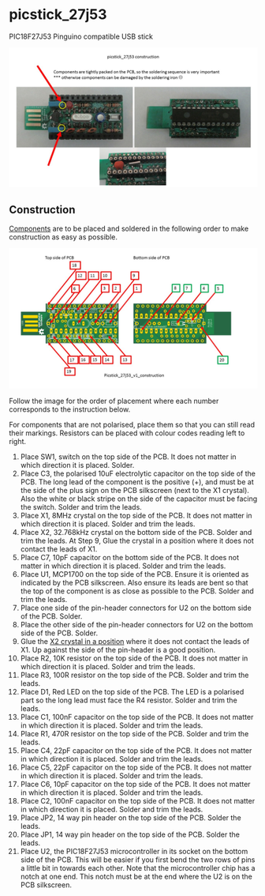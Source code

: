 # picstick_27j53
PIC18F27J53 Pinguino compatible USB stick

![Completed PCB](https://github.com/kaza007/picstick_27j53/blob/master/construction/picstick_27j53_v1_construction_final.jpg)

Construction
-----------------
[Components](https://github.com/kaza007/picstick_27j53/blob/master/construction/picstick_27j53_v1_components.jpg) are to be placed and soldered in the following order to make construction as easy as possible. 

![PartsOrder](https://github.com/kaza007/picstick_27j53/blob/master/construction/picstick_27j53_v1_construction.jpg)

Follow the image for the order of placement where each number corresponds to the instruction below.

For components that are not polarised, place them so that you can still read their markings. Resistors can be placed with colour codes reading left to right.

1. Place SW1, switch on the top side of the PCB. It does not matter in which direction it is placed. Solder.
2. Place C3, the polarised 10uF electrolytic capacitor on the top side of the PCB. The long lead of the component is the positive (+), and must be at the side of the plus sign on the PCB silkscreen (next to the X1 crystal). Also the white or black stripe on the side of the capacitor must be facing the switch. Solder and trim the leads.
3. Place X1, 8MHz crystal on the top side of the PCB.  It does not matter in which direction it is placed. Solder and trim the leads.
4. Place X2, 32.768kHz crystal on the bottom side of the PCB. Solder and trim the leads. At Step 9, Glue the crystal in a position where it does not contact the leads of X1.
5. Place C7, 10pF capacitor on the bottom side of the PCB. It does not matter in which direction it is placed. Solder and trim the leads.
6. Place U1, MCP1700 on the top side of the PCB. Ensure it is oriented as indicated by the PCB silkscreen. Also ensure its leads are bent so that the top of the component is as close as possible to the PCB. Solder and trim the leads.
7. Place one side of the pin-header connectors for U2 on the bottom side of the PCB. Solder.
8. Place the other side of the pin-header connectors for U2 on the bottom side of the PCB. Solder.
9. Glue the [X2 crystal in a position](https://github.com/kaza007/picstick_27j53/blob/master/construction/picstick_27j53_v1_X2_position.jpg)
 where it does not contact the leads of X1. Up against the side of the pin-header is a good position.
10. Place R2, 10K resistor on the top side of the PCB. It does not matter in which direction it is placed. Solder and trim the leads.
11. Place R3, 100R resistor on the top side of the PCB. Solder and trim the leads.
12. Place D1, Red LED on the top side of the PCB. The LED is a polarised part so the long lead must face the R4 resistor. Solder and trim the leads.
13. Place C1, 100nF capacitor on the top side of the PCB. It does not matter in which direction it is placed. Solder and trim the leads.
14. Place R1, 470R resistor on the top side of the PCB. Solder and trim the leads.
15. Place C4, 22pF capacitor on the top side of the PCB. It does not matter in which direction it is placed. Solder and trim the leads.
16. Place C5, 22pF capacitor on the top side of the PCB. It does not matter in which direction it is placed. Solder and trim the leads.
17. Place C6, 10pF capacitor on the top side of the PCB. It does not matter in which direction it is placed. Solder and trim the leads.
18. Place C2, 100nF capacitor on the top side of the PCB. It does not matter in which direction it is placed. Solder and trim the leads.
19. Place JP2, 14 way pin header on the top side of the PCB. Solder the leads.
20. Place JP1, 14 way pin header on the top side of the PCB. Solder the leads.
21. Place U2, the PIC18F27J53 microcontroller in its socket on the bottom side of the PCB. This will be easier if you first bend the two rows of pins a little bit in towards each other. Note that the microcontroller chip has a notch at one end. This notch must be at the end where the U2 is on the PCB silkscreen.
